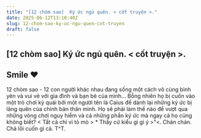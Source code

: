 ```yaml
---
title: "[12 chòm sao]  Ký ức ngủ quên. < cốt truyện >."
date: 2025-06-12T13:10:40Z
slug: 12-chom-sao-ky-uc-ngu-quen-cot-truyen
draft: false
---
```


## [12 chòm sao]  Ký ức ngủ quên. < cốt truyện >.

## Smile ♥

12 chòm sao - 12 con người khác nhau đang sống một cách vô cùng bình yên và vui vẻ với gia đình và bạn bè của mình... Bỗng nhiên họ bị cuốn vào một trò chơi kỳ quái bởi một người tên là Caius để dành lại những ký ức bị lãng quên của chính bản thân mình. Họ sẽ phải làm thế nào để vượt qua những vòng chơi nguy hiểm và cả những phần ký ức mà ngay cả họ cũng không biết? < Tất cả chỉ vì tò mò  > 
                  * Thấy cứ kiểu gì gì ý >"<. Chán chán. Chả lôi cuốn gì cả. T^T.